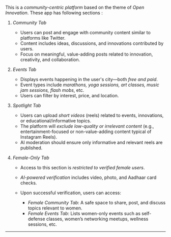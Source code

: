 
This is a *community-centric platform* based on the theme of *Open Innovation*.
These app has following sections :

1. *Community Tab*

   * Users can post and engage with community content similar to platforms like Twitter.
   * Content includes ideas, discussions, and innovations contributed by users.
   * Focus on meaningful, value-adding posts related to innovation, creativity, and collaboration.

2. *Events Tab*

   * Displays events happening in the user's city—both *free and paid*.
   * Event types include *marathons, yoga sessions, art classes, music jam sessions, flash mobs*, etc.
   * Users can filter by interest, price, and location.

3. *Spotlight Tab*

   * Users can upload *short videos* (reels) related to events, innovations, or educational/informative topics.
   * The platform will *exclude low-quality or irrelevant content* (e.g., entertainment-focused or non-value-adding content typical of Instagram Reels).
   * AI moderation should ensure only informative and relevant reels are published.

4. *Female-Only Tab*

   * Access to this section is *restricted to verified female users*.
   * *AI-powered verification* includes video, photo, and Aadhaar card checks.
   * Upon successful verification, users can access:

     * *Female Community Tab*: A safe space to share, post, and discuss topics relevant to women.
     * *Female Events Tab*: Lists women-only events such as self-defense classes, women’s networking meetups, wellness sessions, etc.

---
